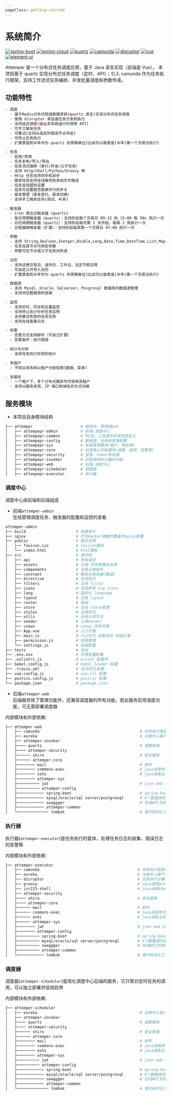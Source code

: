 ```yaml
---
pageClass: getting-started
---
```


# 系统简介

[![spring-boot](https://img.shields.io/badge/spring--boot-2.2.6.RELEASE-brightgreen.svg)](https://github.com/spring-projects/spring-boot)
[![spring-cloud](https://img.shields.io/badge/spring--cloud-Greenwich.SR5-brightgreen.svg)](https://github.com/spring-projects/spring-cloud)
[![quartz](https://img.shields.io/badge/quartz-2.3.2-brightgreen.svg)](https://github.com/quartz-scheduler/quartz)
[![camunda](https://img.shields.io/badge/camunda-7.12.0-brightgreen.svg)](https://github.com/camunda/camunda-bpm-platform)
[![disruptor](https://img.shields.io/badge/disruptor-3.4.2-brightgreen.svg)](https://github.com/LMAX-Exchange/disruptor)
[![vue](https://img.shields.io/badge/vue-2.6.11-brightgreen.svg)](https://github.com/vuejs/vue)
[![element-ui](https://img.shields.io/badge/element--ui-2.13.0-brightgreen.svg)](https://github.com/ElemeFE/element)

Attemper 是一个分布式任务调度应用，基于 Java 语言实现（前端是 Vue）。
本项目基于 quartz 实现分布式任务调度（定时、API）；引入 camunda 作为任务执行框架，支持工作流式任务编排、并发批量调度和参数传递。

## 功能特性

```bash
- 调度
  - 基于Redis分布式锁或数据库锁(quartz 原生)实现分布式任务调度
  - 使用 disruptor 来加速任务分发和执行
  - 支持延迟调度(由业务系统运行时调用 API)
  - 可手工触发任务
  - 可重试(支持从指定的错误节点开始)
  - 可终止任务执行
  - 扩展季度和半年作为 quartz 的周期单位(比如可以每季度(半年)第一个交易日执行)

- 任务
  - 启用/禁用
  - 任务复制/导入/导出
  - 任务流式编排（串行/并发/父子任务）
  - 支持 Http/Shell/Python/Groovy 等
  - Http 任务支持同步和异步
  - 脚本任务支持在线编写和本地文件路径
  - 任务支持超时设置
  - 任务可设置是否能够并行的开关
  - 版本管理（版本迭代、版本切换）
  - 支持手工触发任务(调试、补采)

- 触发器
  - Cron 表达式触发器（quartz)
  - 每日周期触发器（quartz）：支持形如每个交易日 09:15 到 15:00 每 90s 执行一次
  - 日历周期触发器（quartz）：支持形如每月第 1 天开始，每隔 2 周执行一次
  - 日程偏移触发器（扩展）：支持形如每周第一个交易日 07:00 执行一次

- 参数
  - 支持 String,Boolean,Inetger,Double,Long,Date,Time,DateTime,List,Map,Sql,Gist,TradeDate 等类型
  - 任务及其节点可绑定参数
  - 参数可在节点或父子任务间传递

- 日历
  - 支持证券交易日、自然日、工作日、法定节假日等
  - 可自定义并导入日历
  - 扩展季度和半年作为 quartz 的周期单位(比如可以每季度(半年)第一个交易日执行)

- 数据源
  - 支持 Mysql、Oracle、Sqlserver、Posgresql 数据库的数据源管理
  - 支持测试数据源的连接

- 监控
  - 支持实时、历史和全量监控
  - 支持终止执行中的任务实例
  - 支持重试失败的任务实例
  - 支持在线查看日志

- 告警
  - 告警方式支持邮件（可自己扩展）
  - 告警条件：执行报错

- 统计与分析
  - 支持任务执行实例的统计

- 多租户
  - 不同业务系统以租户分割权限(数据、菜单)

- 多服务
  - 一个租户下，多个分布式服务均可使用该租户
  - 支持以服务发现、IP 端口和域名的方式对接
```

## 服务模块

- 本项目自身模块结构

```bash
├── attemper                     # 根项目，管理根pom
│   ├── attempepr-admin          # 前端-调度中心
│   ├── attempepr-common         # POJO、工具类和异常信息定义
│   ├── attempepr-config         # 数据源、全局异常等配置
│   ├── attempepr-sys            # 系统管理模块(租户、角色等)
│   ├── attempepr-core           # 封装核心功能模块(调度、监控、告警等)
│   ├── attempepr-security       # 登录、token等处理
│   ├── attempepr-invoker        # 封装调用执行器的功能
│   ├── attempepr-web            # 后端-调度中心
│   ├── attempepr-scheduler      # 调度器
│   ├── attempepr-executor       # 执行器
```

### 调度中心

调度中心由前端和后端组成

- 前端`attemper-admin`  
  在线管理调度任务、触发器的配置和监控的查看

```bash
attemper-admin
├── build                      # 构建相关
├── nginx                      # 打包docker镜像时覆盖的nginx配置
├── public                     # 静态资源
│   │── favicon.ico            # favicon图标
│   └── index.html             # html模板
├── src                        # 源代码
│   ├── api                    # 所有请求
│   ├── assets                 # 主题 字体等静态资源
│   ├── components             # 全局公用组件
│   ├── constant               # 静态全局变量(数组)
│   ├── directive              # 全局指令
│   ├── filters                # 全局 filter
│   ├── icons                  # 项目所有 svg icons
│   ├── lang                   # 国际化 language
│   ├── layout                 # 全局 layout
│   ├── router                 # 路由
│   ├── store                  # 全局 store管理
│   ├── styles                 # 全局样式
│   ├── utils                  # 全局公用方法
│   ├── vendor                 # 公用vendor
│   ├── views                  # views 所有页面
│   ├── App.vue                # 入口页面
│   ├── main.js                # 入口文件 加载组件 初始化等
│   ├── permission.js          # 权限管理
│   └── settings.js            # 全局配置
├── tests                      # 测试
├── .env.xxx                   # 环境变量配置
├── .eslintrc.js               # eslint 配置项
├── babel.config.js            # babel-loader 配置
├── .travis.yml                # 自动化CI配置
├── vue.config.js              # vue-cli 配置
├── postcss.config.js          # postcss 配置
└── package.json               # package.json
```

- 后端`attemper-web`  
  后端服务除了管理功能外，还兼容调度器的所有功能，若此服务启用调度功能，可无需部署调度器

内部模块和外部依赖:

```bash
├── attemper-web
│   ├── camunda                                            # 任务执行框架(管理任务)
│   ├── eureka                                             # 注册中心客户端依赖
│   ├── attemper-invoker
│   ├──── quartz                                           # 调度框架
│   ├──── attemper-security
│   ├────── shiro                                          # 安全框架
│   ├────── attemper-core
│   ├──────── mail                                         # 邮件
│   ├──────── commons-exec                                 # java调用命令行的工具包
│   ├──────── oshi                                         # java读取主机信息、jvm指标的工具包
│   ├──────── attemper-sys
│   ├────────── jwt                                        # json web token工具包
│   ├────────── attemper-config
│   ├──────────── spring-boot                              # spring-boot-starter-web/aop/jdbc...
│   ├──────────── mysql/oracle/sql server/postgresql       # 4个数据源的驱动包
│   ├──────────── swaggger                                 # 在线API文档管理
│   ├──────────── attemper-common
│   └────────────── lombok                                 # 类代码优化工具(get/set等)
```

### 执行器

执行器(`attemper-executor`)是任务执行的载体，处理任务日志的收集、错误日志的告警等

内部模块和外部依赖:

```bash
├── attemper-executor
│   ├── camunda                                           # 任务执行框架(执行任务)
│   ├── eureka                                            # 注册中心客户端依赖
│   ├── disruptor                                         # 无锁并行计算框架，用作任务分发
│   ├── groovy                                            # java调用groovy的工具包
│   ├── jsr223-shell                                      # java调用shell(支持python等)脚本的工具包
│   ├── attemper-security
│   ├──── shiro                                           # 安全框架
│   ├──── attemper-core
│   ├────── mail                                          # 邮件
│   ├────── commons-exec                                  # java调用命令行的工具包
│   ├────── oshi                                          # java读取主机信息、jvm指标的工具包
│   ├────── attemper-sys
│   ├──────── jwt                                         # json web token工具包
│   ├──────── attemper-config
│   ├────────── spring-boot                               # spring-boot-starter-web/aop/jdbc...
│   ├────────── mysql/oracle/sql server/postgresql        # 4个数据源的驱动包
│   ├────────── swaggger                                  # 在线API文档管理
│   ├────────── attemper-common
│   └──────────── lombok                                  # 类代码优化工具(get/set等)
```

### 调度器

调度器(`attemper-scheduler`)是简化调度中心后端的服务，它只管对定时任务的调用，可以独立部署并低频启停

内部模块和外部依赖:

```bash
├── attemper-scheduler
│   ├── eureka                                             # 注册中心客户端
│   ├── attemper-invoker
│   ├──── quartz                                           # 调度框架
│   ├──── attemper-security
│   ├────── shiro                                          # 安全框架
│   ├────── attemper-core
│   ├──────── mail                                         # 邮件
│   ├──────── commons-exec                                 # java调用命令行的工具包
│   ├──────── oshi                                         # java读取主机信息、jvm指标的工具包
│   ├──────── attemper-sys
│   ├────────── jwt                                        # json web token工具包
│   ├────────── attemper-config
│   ├──────────── spring-boot                              # spring-boot-starter-web/aop/jdbc...
│   ├──────────── mysql/oracle/sql server/postgresql       # 4个数据源的驱动包
│   ├──────────── swaggger                                 # 在线API文档管理
│   ├──────────── attemper-common
│   └────────────── lombok                                 # 类代码优化工具(get/set等)
```
